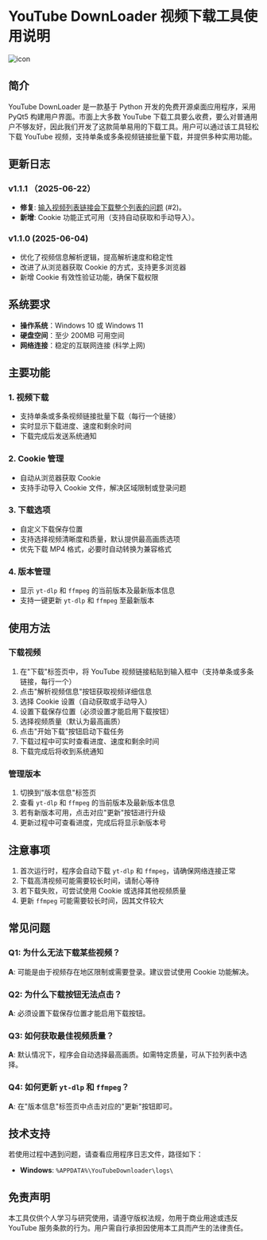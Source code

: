 # YouTube DownLoader 视频下载工具使用说明

![icon](https://cdn.jsdelivr.net/gh/hwangzhun/youtube_downloader@main/resources/icons/app_icon_horizontal.png "YouTube DownLoader")

## 简介

YouTube DownLoader 是一款基于 Python 开发的免费开源桌面应用程序，采用 PyQt5 构建用户界面。市面上大多数 YouTube 下载工具要么收费，要么对普通用户不够友好，因此我们开发了这款简单易用的下载工具。用户可以通过该工具轻松下载 YouTube 视频，支持单条或多条视频链接批量下载，并提供多种实用功能。

## 更新日志

### v1.1.1 （2025-06-22）
- **修复**: [输入视频列表链接会下载整个列表的问题](https://github.com/hwangzhun/youtube_downloader/issues/2) (#2)。  
- **新增**: Cookie 功能正式可用（支持自动获取和手动导入）。

### v1.1.0 (2025-06-04)
- 优化了视频信息解析逻辑，提高解析速度和稳定性
- 改进了从浏览器获取 Cookie 的方式，支持更多浏览器
- 新增 Cookie 有效性验证功能，确保下载权限

## 系统要求

- **操作系统**：Windows 10 或 Windows 11  
- **硬盘空间**：至少 200MB 可用空间  
- **网络连接**：稳定的互联网连接  (科学上网)

## 主要功能

### 1. 视频下载
- 支持单条或多条视频链接批量下载（每行一个链接）
- 实时显示下载进度、速度和剩余时间
- 下载完成后发送系统通知

### 2. Cookie 管理
- 自动从浏览器获取 Cookie
- 支持手动导入 Cookie 文件，解决区域限制或登录问题

### 3. 下载选项
- 自定义下载保存位置
- 支持选择视频清晰度和质量，默认提供最高画质选项
- 优先下载 MP4 格式，必要时自动转换为兼容格式

### 4. 版本管理
- 显示 `yt-dlp` 和 `ffmpeg` 的当前版本及最新版本信息
- 支持一键更新 `yt-dlp` 和 `ffmpeg` 至最新版本

## 使用方法

### 下载视频
1. 在"下载"标签页中，将 YouTube 视频链接粘贴到输入框中（支持单条或多条链接，每行一个）
2. 点击"解析视频信息"按钮获取视频详细信息
3. 选择 Cookie 设置（自动获取或手动导入）
4. 设置下载保存位置（必须设置才能启用下载按钮）
5. 选择视频质量（默认为最高画质）
6. 点击"开始下载"按钮启动下载任务
7. 下载过程中可实时查看进度、速度和剩余时间
8. 下载完成后将收到系统通知

### 管理版本
1. 切换到"版本信息"标签页
2. 查看 `yt-dlp` 和 `ffmpeg` 的当前版本及最新版本信息
3. 若有新版本可用，点击对应"更新"按钮进行升级
4. 更新过程中可查看进度，完成后将显示新版本号

## 注意事项
1. 首次运行时，程序会自动下载 `yt-dlp` 和 `ffmpeg`，请确保网络连接正常
2. 下载高清视频可能需要较长时间，请耐心等待
3. 若下载失败，可尝试使用 Cookie 或选择其他视频质量
4. 更新 `ffmpeg` 可能需要较长时间，因其文件较大

## 常见问题

### Q1: 为什么无法下载某些视频？
**A**: 可能是由于视频存在地区限制或需要登录。建议尝试使用 Cookie 功能解决。

### Q2: 为什么下载按钮无法点击？
**A**: 必须设置下载保存位置才能启用下载按钮。

### Q3: 如何获取最佳视频质量？
**A**: 默认情况下，程序会自动选择最高画质。如需特定质量，可从下拉列表中选择。

### Q4: 如何更新 `yt-dlp` 和 `ffmpeg`？
**A**: 在"版本信息"标签页中点击对应的"更新"按钮即可。

## 技术支持

若使用过程中遇到问题，请查看应用程序日志文件，路径如下：
- **Windows**: `%APPDATA%\YouTubeDownloader\logs\`

## 免责声明

本工具仅供个人学习与研究使用，请遵守版权法规，勿用于商业用途或违反 YouTube 服务条款的行为。用户需自行承担因使用本工具而产生的法律责任。
